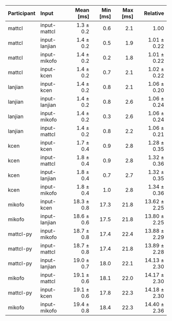 | Participant | Input | Mean [ms] | Min [ms] | Max [ms] | Relative |
|:---|:---|---:|---:|---:|---:|
| mattcl | input-mattcl | 1.3 ± 0.2 | 0.6 | 2.1 | 1.00 |
| mattcl | input-lanjian | 1.4 ± 0.2 | 0.5 | 1.9 | 1.01 ± 0.22 |
| mattcl | input-mikofo | 1.4 ± 0.2 | 0.2 | 1.8 | 1.01 ± 0.22 |
| mattcl | input-kcen | 1.4 ± 0.2 | 0.7 | 2.1 | 1.02 ± 0.22 |
| lanjian | input-kcen | 1.4 ± 0.2 | 0.8 | 2.1 | 1.06 ± 0.20 |
| lanjian | input-lanjian | 1.4 ± 0.2 | 0.8 | 2.6 | 1.06 ± 0.24 |
| lanjian | input-mikofo | 1.4 ± 0.2 | 0.3 | 2.6 | 1.06 ± 0.24 |
| lanjian | input-mattcl | 1.4 ± 0.2 | 0.8 | 2.2 | 1.06 ± 0.21 |
| kcen | input-kcen | 1.7 ± 0.4 | 0.9 | 2.8 | 1.28 ± 0.35 |
| kcen | input-mattcl | 1.8 ± 0.4 | 0.9 | 2.8 | 1.32 ± 0.36 |
| kcen | input-lanjian | 1.8 ± 0.4 | 0.7 | 2.7 | 1.32 ± 0.35 |
| kcen | input-mikofo | 1.8 ± 0.4 | 1.0 | 2.8 | 1.34 ± 0.36 |
| mikofo | input-kcen | 18.3 ± 0.8 | 17.3 | 21.8 | 13.62 ± 2.25 |
| mikofo | input-lanjian | 18.6 ± 0.6 | 17.5 | 21.8 | 13.80 ± 2.25 |
| mattcl-py | input-mikofo | 18.7 ± 0.8 | 17.4 | 22.4 | 13.88 ± 2.29 |
| mattcl-py | input-mattcl | 18.7 ± 0.8 | 17.4 | 21.8 | 13.89 ± 2.28 |
| mattcl-py | input-lanjian | 19.0 ± 0.7 | 18.0 | 22.1 | 14.13 ± 2.30 |
| mikofo | input-mattcl | 19.1 ± 0.6 | 18.1 | 22.0 | 14.17 ± 2.30 |
| mattcl-py | input-kcen | 19.1 ± 0.6 | 17.8 | 22.3 | 14.18 ± 2.30 |
| mikofo | input-mikofo | 19.4 ± 0.8 | 18.4 | 22.3 | 14.40 ± 2.36 |
